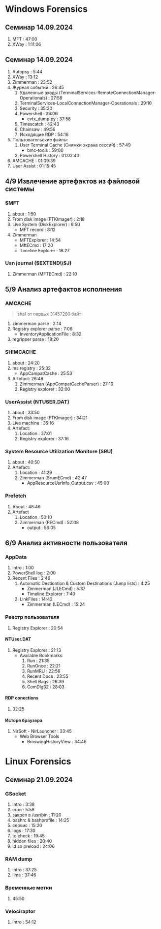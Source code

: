 # Windows Forensics

## Семинар 14.09.2024

1. MFT : 47:00
1. XWay : 1:11:06

## Семинар 14.09.2024

1. Autopsy : 5:44
1. XWay : 13:12
1. Zimmerman : 23:52
1. Журнал событий : 26:45
    1. Удаленные входы (TerminalServices-RemoteConnectionManager-Operationals) : 27:58
    1. TerminalServices-LocalConnectionManager-Operationals : 29:10
    1. Security : 35:20
    1. Powershell : 36:06
        - evtx_dump.py : 37:58
    1. Timescatch : 42:43
    1. Chainsaw : 49:56
    1. Исходящие RDP : 54:16
1. Пользовательские файлы:
    1. User Terminal Cache (Снимки экрана сессий) : 57:49
        - bmc-tools : 59:00
    1. Powershell History : 01:02:40
1. AMCACHE : 01:09:39
1. User Assist : 01:15:45

## 4/9   Извлечение артефактов из файловой системы

### $MFT

1. about : 1:50
1. From disk image (FTKImager) : 2:18
1. Live System (DiskExplorer) : 6:50
    - MFT record : 8:12
1. Zimmerman
    - MFTExplorer : 14:54
    - MftECmd : 17:20
    - Timeline Explorer : 18:27

### Usn journal ($EXTEND\\$J)

1. Zimmerman (MFTECmd) : 22:10


## 5/9   Анализ артефактов исполнения

### AMCACHE

> sha1 от первых 31457280 байт

1. zimmerman parse : 2:14
1. Registry explorer parse : 7:06
    - InventoryApplicationFile : 8:32
1. regripper parse : 18:20

### SHIMCACHE

1. about : 24:20
1. ms registry : 25:32
    - AppCampatCashe : 25:53
1. Artefact: 26:46
    1. Zimmerman (AppCompatCacheParser) : 27:10
    1. Registry explorer : 32:00

### UserAssist (NTUSER.DAT)

1. about : 33:50
1. From disk image (FTKImager) : 34:21
1. Live machine : 35:16
1. Artefact:
    1. Location : 37:01
    1. Registry explorer : 37:16

### System Resource Utilization Monitore (SRU)

1. about : 40:50
1. Artefact:
    1. Location : 41:29
    1. Zimmerman (SrumECmd) : 42:47
        - AppResourceUsrInfo_Output.csv : 45:00

### Prefetch

1. About : 48:46
1. Artefact
    1. Location : 50:10
    1. Zimmerman (PECmd) : 52:08 
        - output : 56:05

## 6/9   Анализ активности пользователя

### AppData

1. intro : 1:00
1. PowerShell log : 2:00
1. Recent Files : 2:46
    1. Automatic Destiontion & Custom Destinations (Jump lists) : 4:25
        - Zimmerman (JLECmd) : 5:37
        - Timeline Explorer : 7:40
    1. LinkFiles : 14:42
         - Zimmerman (LECmd) : 15:24
    
### Реестр пользователя

1. Registry Explorer : 20:54

#### NTUser.DAT

1. Registry Explorer : 21:13
    - Available Bookmarks:
        1. Run : 21:35
        1. RunOnce : 22:21
        1. RunMRU : 22:56
        1. Recent Docs : 23:55
        1. Shell Bags : 26:39
        1. ComDlg32 : 28:03

#### RDP conections

1. 32:25

#### Исторя браузера

1. NirSoft - NirLauncher : 33:45
    - Web Browser Tools
        - BroswingHistoryView : 34:46

# Linux Forensics

## Семинар 21.09.2024

### GSocket

1. intro : 3:38
1. cron : 5:58
1. закреп в /usr/bin : 11:20
1. bashrc & bashprofile : 14:25
1. сервис : 15:20
1. logs : 17:30
1. to check : 19:45
1. hidden files : 20:40
1. ld so preload : 24:06

### RAM dump

1. intro : 37:25
1. lime : 37:46

### Временные метки

1. 45:50

### Velociraptor

1. intro : 54:12
